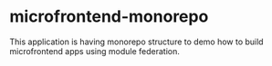 # microfrontend-monorepo
This application is having monorepo structure to demo how to build microfrontend apps using module federation.
